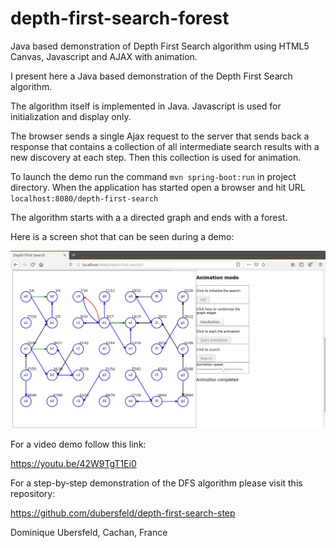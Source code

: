 # depth-first-search-forest
Java based demonstration of Depth First Search algorithm using HTML5 Canvas, Javascript and AJAX with animation.

I present here a Java based demonstration of the Depth First Search algorithm.

The algorithm itself is implemented in Java. Javascript is used for initialization and display only.

The browser sends a single Ajax request to the server that sends back a response that contains a collection of all intermediate search results with a new discovery at each step. Then this collection is used for animation.

To launch the demo run the command `mvn spring-boot:run` in project directory. When the application has started open a browser and hit URL `localhost:8080/depth-first-search`

The algorithm starts with a a directed graph and ends with a forest.
 
Here is a screen shot that can be seen during a demo:

![alt text](images/forest.png "TreeForest after search completion")

For a video demo follow this link:

https://youtu.be/42W9TgT1Ei0

For a step-by-step demonstration of the DFS algorithm please visit this repository:

https://github.com/dubersfeld/depth-first-search-step


Dominique Ubersfeld, Cachan, France
